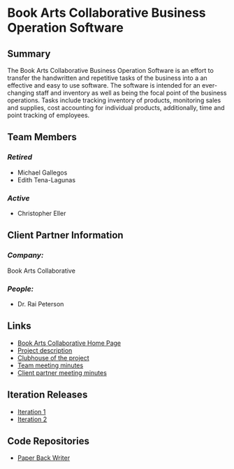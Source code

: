 # Book Arts Collaborative Business Operation Software

## **Summary**

The Book Arts Collaborative Business Operation Software is an effort to transfer the handwritten and repetitive tasks of the business into a an effective and easy to use software. The software is intended for an ever-changing staff and inventory as well as being the focal point of the business operations. Tasks include tracking inventory of products, monitoring sales and supplies, cost accounting for individual products, additionally, time and point tracking of employees.


## **Team Members**
### *Retired*
- Michael Gallegos
- Edith Tena-Lagunas
### *Active*
- Christopher Eller

## **Client Partner Information**

### *Company:*
Book Arts Collaborative

### *People:*
- Dr. Rai Peterson

## **Links**

- [Book Arts Collaborative Home Page](http://www.bookartscollaborative.com/who-we-are)
- [Project description](ProjectDescription.md)
- [Clubhouse of the project](https://app.clubhouse.io/bookartscollaborativebusinessoperationsoftware/)
- [Team meeting minutes](MeetingMinutes/Team)
- [Client partner meeting minutes](MeetingMinutes/ClientPartner)

## **Iteration Releases**
- [Iteration 1](https://github.com/cteller-bsu/PaperBackWriter/releases/tag/v0.1.0-a)
- [Iteration 2](https://github.com/cteller-bsu/PaperBackWriter/releases/tag/v0.2.0-a)

## **Code Repositories**

- [Paper Back Writer](https://github.com/cteller-bsu/PaperBackWriter)

